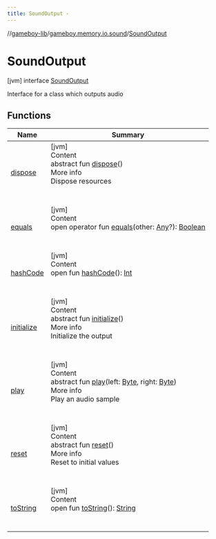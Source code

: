 ```yaml
---
title: SoundOutput -
---
```

//[gameboy-lib](../../index.md)/[gameboy.memory.io.sound](../index.md)/[SoundOutput](index.md)



# SoundOutput  
 [jvm] interface [SoundOutput](index.md)

Interface for a class which outputs audio

   


## Functions  
  
|  Name|  Summary| 
|---|---|
| <a name="gameboy.memory.io.sound/SoundOutput/dispose/#/PointingToDeclaration/"></a>[dispose](dispose.md)| <a name="gameboy.memory.io.sound/SoundOutput/dispose/#/PointingToDeclaration/"></a>[jvm]  <br>Content  <br>abstract fun [dispose](dispose.md)()  <br>More info  <br>Dispose resources  <br><br><br>
| <a name="kotlin/Any/equals/#kotlin.Any?/PointingToDeclaration/"></a>[equals](../../gameboy.utils/-log/index.md#%5Bkotlin%2FAny%2Fequals%2F%23kotlin.Any%3F%2FPointingToDeclaration%2F%5D%2FFunctions%2F456262920)| <a name="kotlin/Any/equals/#kotlin.Any?/PointingToDeclaration/"></a>[jvm]  <br>Content  <br>open operator fun [equals](../../gameboy.utils/-log/index.md#%5Bkotlin%2FAny%2Fequals%2F%23kotlin.Any%3F%2FPointingToDeclaration%2F%5D%2FFunctions%2F456262920)(other: [Any](https://kotlinlang.org/api/latest/jvm/stdlib/kotlin/-any/index.html)?): [Boolean](https://kotlinlang.org/api/latest/jvm/stdlib/kotlin/-boolean/index.html)  <br><br><br>
| <a name="kotlin/Any/hashCode/#/PointingToDeclaration/"></a>[hashCode](../../gameboy.utils/-log/index.md#%5Bkotlin%2FAny%2FhashCode%2F%23%2FPointingToDeclaration%2F%5D%2FFunctions%2F456262920)| <a name="kotlin/Any/hashCode/#/PointingToDeclaration/"></a>[jvm]  <br>Content  <br>open fun [hashCode](../../gameboy.utils/-log/index.md#%5Bkotlin%2FAny%2FhashCode%2F%23%2FPointingToDeclaration%2F%5D%2FFunctions%2F456262920)(): [Int](https://kotlinlang.org/api/latest/jvm/stdlib/kotlin/-int/index.html)  <br><br><br>
| <a name="gameboy.memory.io.sound/SoundOutput/initialize/#/PointingToDeclaration/"></a>[initialize](initialize.md)| <a name="gameboy.memory.io.sound/SoundOutput/initialize/#/PointingToDeclaration/"></a>[jvm]  <br>Content  <br>abstract fun [initialize](initialize.md)()  <br>More info  <br>Initialize the output  <br><br><br>
| <a name="gameboy.memory.io.sound/SoundOutput/play/#kotlin.Byte#kotlin.Byte/PointingToDeclaration/"></a>[play](play.md)| <a name="gameboy.memory.io.sound/SoundOutput/play/#kotlin.Byte#kotlin.Byte/PointingToDeclaration/"></a>[jvm]  <br>Content  <br>abstract fun [play](play.md)(left: [Byte](https://kotlinlang.org/api/latest/jvm/stdlib/kotlin/-byte/index.html), right: [Byte](https://kotlinlang.org/api/latest/jvm/stdlib/kotlin/-byte/index.html))  <br>More info  <br>Play an audio sample  <br><br><br>
| <a name="gameboy.memory.io.sound/SoundOutput/reset/#/PointingToDeclaration/"></a>[reset](reset.md)| <a name="gameboy.memory.io.sound/SoundOutput/reset/#/PointingToDeclaration/"></a>[jvm]  <br>Content  <br>abstract fun [reset](reset.md)()  <br>More info  <br>Reset to initial values  <br><br><br>
| <a name="kotlin/Any/toString/#/PointingToDeclaration/"></a>[toString](../../gameboy.utils/-log/index.md#%5Bkotlin%2FAny%2FtoString%2F%23%2FPointingToDeclaration%2F%5D%2FFunctions%2F456262920)| <a name="kotlin/Any/toString/#/PointingToDeclaration/"></a>[jvm]  <br>Content  <br>open fun [toString](../../gameboy.utils/-log/index.md#%5Bkotlin%2FAny%2FtoString%2F%23%2FPointingToDeclaration%2F%5D%2FFunctions%2F456262920)(): [String](https://kotlinlang.org/api/latest/jvm/stdlib/kotlin/-string/index.html)  <br><br><br>


